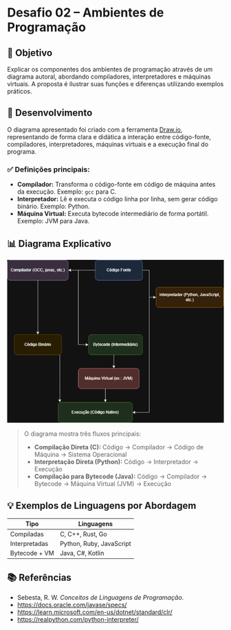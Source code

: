 # Desafio 02 – Ambientes de Programação

## 🎯 Objetivo

Explicar os componentes dos ambientes de programação através de um diagrama autoral, abordando compiladores, interpretadores e máquinas virtuais. A proposta é ilustrar suas funções e diferenças utilizando exemplos práticos.

## 🧠 Desenvolvimento

O diagrama apresentado foi criado com a ferramenta [Draw.io](https://app.diagrams.net), representando de forma clara e didática a interação entre código-fonte, compiladores, interpretadores, máquinas virtuais e a execução final do programa.

### ✅ Definições principais:

- **Compilador:** Transforma o código-fonte em código de máquina antes da execução. Exemplo: `gcc` para C.
- **Interpretador:** Lê e executa o código linha por linha, sem gerar código binário. Exemplo: Python.
- **Máquina Virtual:** Executa bytecode intermediário de forma portátil. Exemplo: JVM para Java.

## 📊 Diagrama Explicativo

![Diagrama dos Ambientes de Programação](Fundamentos-Linguagens-UFC/02-ambientes/diagrama-ambientes.drawio.png)

> O diagrama mostra três fluxos principais:
> - **Compilação Direta (C):** Código → Compilador → Código de Máquina → Sistema Operacional
> - **Interpretação Direta (Python):** Código → Interpretador → Execução
> - **Compilação para Bytecode (Java):** Código → Compilador → Bytecode → Máquina Virtual (JVM) → Execução

## 💡 Exemplos de Linguagens por Abordagem

| Tipo             | Linguagens                   |
|------------------|------------------------------|
| Compiladas       | C, C++, Rust, Go             |
| Interpretadas    | Python, Ruby, JavaScript     |
| Bytecode + VM    | Java, C#, Kotlin             |

## 📚 Referências

- Sebesta, R. W. *Conceitos de Linguagens de Programação*.
- https://docs.oracle.com/javase/specs/
- https://learn.microsoft.com/en-us/dotnet/standard/clr/
- https://realpython.com/python-interpreter/
